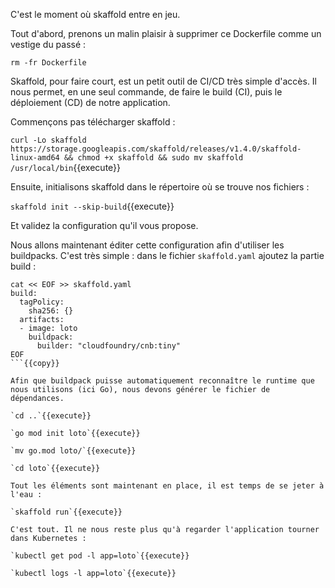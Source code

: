 C'est le moment où skaffold entre en jeu.

Tout d'abord, prenons un malin plaisir à supprimer ce Dockerfile comme un vestige du passé :

`rm -fr Dockerfile`

Skaffold, pour faire court, est un petit outil de CI/CD très simple d'accès. Il nous permet, en une seul commande, de faire le build (CI), puis le déploiement (CD) de notre application.

Commençons pas télécharger skaffold :

`curl -Lo skaffold https://storage.googleapis.com/skaffold/releases/v1.4.0/skaffold-linux-amd64 && chmod +x skaffold && sudo mv skaffold /usr/local/bin`{{execute}}

Ensuite, initialisons skaffold dans le répertoire où se trouve nos fichiers :

`skaffold init --skip-build`{{execute}}

Et validez la configuration qu'il vous propose.

Nous allons maintenant éditer cette configuration afin d'utiliser les buildpacks. C'est très simple : dans le fichier `skaffold.yaml` ajoutez la partie build :

```
cat << EOF >> skaffold.yaml
build:
  tagPolicy:
    sha256: {}
  artifacts:
  - image: loto
    buildpack:
      builder: "cloudfoundry/cnb:tiny"
EOF
```{{copy}}

Afin que buildpack puisse automatiquement reconnaître le runtime que nous utilisons (ici Go), nous devons générer le fichier de dépendances.

`cd ..`{{execute}} 

`go mod init loto`{{execute}}

`mv go.mod loto/`{{execute}}

`cd loto`{{execute}}

Tout les éléments sont maintenant en place, il est temps de se jeter à l'eau :

`skaffold run`{{execute}}

C'est tout. Il ne nous reste plus qu'à regarder l'application tourner dans Kubernetes :

`kubectl get pod -l app=loto`{{execute}}

`kubectl logs -l app=loto`{{execute}}

